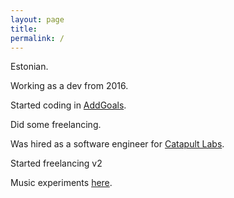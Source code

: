 ```yaml
---
layout: page
title:
permalink: /
---
```


Estonian.

Working as a dev from 2016.

Started coding in [AddGoals](https://addgoals.com).

Did some freelancing.

Was hired as a software engineer for [Catapult Labs](https://catapultlabs.eu).

Started freelancing v2

Music experiments [here](https://soundcloud.com/pyyding).
